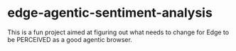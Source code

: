 # edge-agentic-sentiment-analysis
This is a fun project aimed at figuring out what needs to change for Edge to be PERCEIVED as a good agentic browser. 
